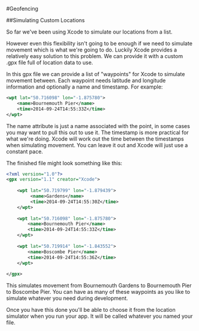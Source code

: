 #Geofencing

##Simulating Custom Locations

So far we've been using Xcode to simulate our locations from a list. 

However even this flexibility isn't going to be enough if we need to simulate movement which is what we're going to do. Luckily Xcode provides a relatively easy solution to this problem. We can provide it with a custom .gpx file full of location data to use. 

In this gpx file we can provide a list of "waypoints" for Xcode to simulate movement between. Each waypoint needs latitude and longitude information and optionally a name and timestamp. For example: 

```xml
<wpt lat="50.716098" lon="-1.875780">
    <name>Bournemouth Pier</name>
    <time>2014-09-24T14:55:33Z</time>
</wpt>
```

The name attribute is just a name associated with the point, in some cases you may want to pull this out to use it. The timestamp is more practical for what we're doing. Xcode will work out the time between the timestamps when simulating movement. You can leave it out and Xcode will just use a constant pace. 

The finished file might look something like this:

```xml 
<?xml version="1.0"?>
<gpx version="1.1" creator="Xcode">
    
    <wpt lat="50.719799" lon="-1.879439">
         <name>Gardens</name>
         <time>2014-09-24T14:55:30Z</time>
	</wpt>
    
    <wpt lat="50.716098" lon="-1.875780">
        <name>Bournemouth Pier</name>
        <time>2014-09-24T14:55:33Z</time>
    </wpt>
    
    <wpt lat="50.719914" lon="-1.843552">
        <name>Boscombe Pier</name>
        <time>2014-09-24T14:55:36Z</time>
    </wpt>
    
</gpx>
```

This simulates movement from Bournemouth Gardens to Bournemouth Pier to Boscombe Pier. You can have as many of these waypoints as you like to simulate whatever you need during development.

Once you have this done you'll be able to choose it from the location simulator when you run your app. It will be called whatever you named your file.

